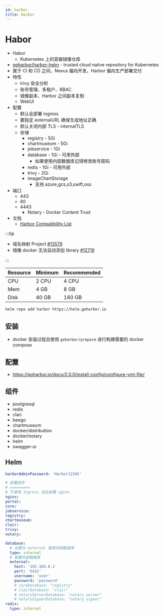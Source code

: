 ```yaml
---
id: harbor
title: Harbor
---
```


# Habor

- Habor
  - Kubernetes 上的容器镜像仓库
- [goharbor/harbor-helm](https://github.com/goharbor/harbor-helm) - trusted cloud native repository for Kubernetes
- 属于 CI 和 CD 之间，Nexus 偏向开发，Harbor 偏向生产部署交付
- 特性
  - trivy 安全分析
  - 账号管理、多租户、RBAC
  - 镜像副本、Harbor 之间副本复制
  - WebUI
- 配置
  - 默认会部署 ingress
  - 要指定 externalURL 确保生成地址正确
  - 默认关闭内部 TLS - internalTLS
  - 存储
    - registry - 5Gi
    - chartmuseum - 5Gi
    - jobservice - 1Gi
    - database - 1Gi - 可用外部
      - 如果使用内部数据库记得修改账号密码
    - redis - 1Gi - 可用外部
    - trivy - 2Gi
    - imageChartStorage
      - 支持 azure,gcs,s3,swift,oss
- 端口
  - 443
  - 80
  - 4443
    - Notary - Docker Content Trust
- 文档
  - [Harbor Compatibility List](https://goharbor.io/docs/2.2.0/install-config/harbor-compatibility-list/)

:::tip

- 域名映射 Project [#13579](https://github.com/goharbor/harbor/issues/13579)
- 镜像 docker 无法自动添加 library [#12719](https://github.com/goharbor/harbor/issues/12719)

:::

| Resource | Minimum | Recommended |
| -------- | ------- | ----------- |
| CPU      | 2 CPU   | 4 CPU       |
| Mem      | 4 GB    | 8 GB        |
| Disk     | 40 GB   | 160 GB      |

```bash
helm repo add harbor https://helm.goharbor.io
```

## 安装

- docker 安装过程会使用 `goharbor/prepare` 进行构建需要的 docker compose

## 配置

- https://goharbor.io/docs/2.0.0/install-config/configure-yml-file/

## 组件

- postgresql
- redis
- clari
- beego
- chartmuseum
- docker/distribution
- docker/notary
- helm
- swagger-ui

## Helm

```yaml
harborAdminPassword: 'Harbor12345'

# 部署组件
# =========
# 不使用 Ingress 则会部署 nginx
nginx:
portal:
core:
jobservice:
registry:
chartmuseum:
clair:
trivy:
notary:

database:
  # 设置为 external 使用外部数据库
  type: internal
  # 配置外部数据库
  external:
    host: '192.168.0.1'
    port: '5432'
    username: 'user'
    password: 'password'
    # coreDatabase: "registry"
    # clairDatabase: "clair"
    # notaryServerDatabase: "notary_server"
    # notarySignerDatabase: "notary_signer"
redis:
  type: internal
```
